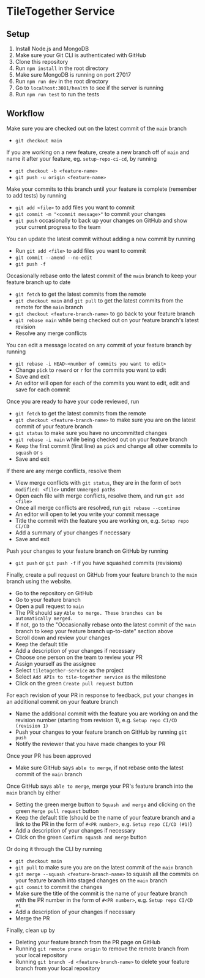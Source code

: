 # TileTogether Service

## Setup
1. Install Node.js and MongoDB
2. Make sure your Git CLI is authenticated with GitHub
3. Clone this repository
4. Run `npm install` in the root directory
5. Make sure MongoDB is running on port 27017
6. Run `npm run dev` in the root directory
7. Go to `localhost:3001/health` to see if the server is running
8. Run `npm run test` to run the tests

## Workflow

Make sure you are checked out on the latest commit of the `main` branch
* `git checkout main`

If you are working on a new feature, create a new branch off of `main` and name it after your feature, eg. `setup-repo-ci-cd`, by running
* `git checkout -b <feature-name>`
* `git push -u origin <feature-name>`

Make your commits to this branch until your feature is complete (remember to add tests) by running
* `git add <file>` to add files you want to commit
* `git commit -m "<commit message>"` to commit your changes
* `git push` occasionally to back up your changes on GitHub and show your current progress to the team

You can update the latest commit without adding a new commit by running
* Run `git add <file>` to add files you want to commit
* `git commit --amend --no-edit`
* `git push -f`

Occasionally rebase onto the latest commit of the `main` branch to keep your feature branch up to date
* `git fetch` to get the latest commits from the remote
* `git checkout main` and `git pull` to get the latest commits from the remote for the `main` branch
* `git checkout <feature-branch-name>` to go back to your feature branch
* `git rebase main` while being checked out on your feature branch's latest revision
* Resolve any merge conflicts

You can edit a message located on any commit of your feature branch by running
* `git rebase -i HEAD~<number of commits you want to edit>`
* Change `pick` to `reword` or `r` for the commits you want to edit
* Save and exit
* An editor will open for each of the commits you want to edit, edit and save for each commit

Once you are ready to have your code reviewed, run
* `git fetch` to get the latest commits from the remote
* `git checkout <feature-branch-name>` to make sure you are on the latest commit of your feature branch
* `git status` to make sure you have no uncommitted changes
* `git rebase -i main` while being checked out on your feature branch
* Keep the first commit (first line) as `pick` and change all other commits to `squash` or `s`
* Save and exit

If there are any merge conflicts, resolve them
* View merge conflicts with `git status`, they are in the form of `both modified: <file>` under `Unmerged paths`
* Open each file with merge conflicts, resolve them, and run `git add <file>`
* Once all merge conflicts are resolved, run `git rebase --continue`
* An editor will open to let you write your commit message
* Title the commit with the feature you are working on, e.g. `Setup repo CI/CD`
* Add a summary of your changes if necessary
* Save and exit

Push your changes to your feature branch on GitHub by running
* `git push` or `git push -f` if you have squashed commits (revisions)

Finally, create a pull request on GitHub from your feature branch to the `main` branch using the website.
* Go to the repository on GitHub
* Go to your feature branch
* Open a pull request to `main`
* The PR should say `Able to merge. These branches can be automatically merged.`
* If not, go to the "Occasionally rebase onto the latest commit of the `main` branch to keep your feature branch up-to-date" section above
* Scroll down and review your changes
* Keep the default title
* Add a description of your changes if necessary
* Choose one person on the team to review your PR
* Assign yourself as the assignee
* Select `tiletogether-service`  as the project
* Select `Add APIs to tile-together service` as the milestone
* Click on the green `Create pull request` button

For each revision of your PR in response to feedback, put your changes in an additional commit on your feature branch
* Name the additional commit with the feature you are working on and the revision number (starting from revision 1), e.g. `Setup repo CI/CD (revision 1)`
* Push your changes to your feature branch on GitHub by running `git push`
* Notify the reviewer that you have made changes to your PR

Once your PR has been approved
* Make sure GitHub says `able to merge`, if not rebase onto the latest commit of the `main` branch

Once GitHub says `able to merge`, merge your PR's feature branch into the `main` branch by either
* Setting the green merge button to `Squash and merge` and clicking on the green `Merge pull request` button
* Keep the default title (should be the name of your feature branch and a link to the PR in the form of `#<PR number>`, e.g. `Setup repo CI/CD (#1)`)
* Add a description of your changes if necessary
* Click on the green `Confirm squash and merge` button

Or doing it through the CLI by running
* `git checkout main`
* `git pull` to make sure you are on the latest commit of the `main` branch
* `git merge --squash <feature-branch-name>` to squash all the commits on your feature branch into staged changes on the `main` branch
* `git commit` to commit the changes
* Make sure the title of the commit is the name of your feature branch with the PR number in the form of `#<PR number>`, e.g. `Setup repo CI/CD #1`
* Add a description of your changes if necessary
* Merge the PR

Finally, clean up by
* Deleting your feature branch from the PR page on GitHub
* Running `git remote prune origin` to remove the remote branch from your local repository
* Running `git branch -d <feature-branch-name>` to delete your feature branch from your local repository
